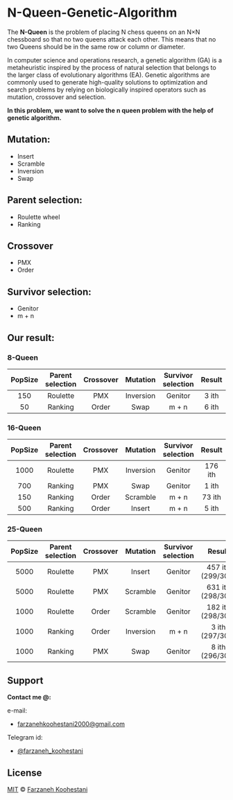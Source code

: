 # N-Queen-Genetic-Algorithm

The **N-Queen** is the problem of placing N chess queens on an N×N chessboard so that no two queens attack each other. This means that no two Queens should be in the same row or column or diameter.

In computer science and operations research, a genetic algorithm (GA) is a metaheuristic inspired by the process of natural selection that belongs to the larger class of evolutionary algorithms (EA). Genetic algorithms are commonly used to generate high-quality solutions to optimization and search problems by relying on biologically inspired operators such as mutation, crossover and selection.

**In this problem, we want to solve the n queen problem with the help of genetic algorithm.**

## Mutation:
* Insert
* Scramble
* Inversion
* Swap

## Parent selection:
* Roulette wheel
* Ranking

## Crossover
* PMX
* Order

## Survivor selection:
* Genitor
* m + n

## Our result:
### 8-Queen
**PopSize**     |     **Parent selection**      |     **Crossover**     |       **Mutation**      |     **Survivor selection**| **Result**
:--------------:|:-----------------------------:|:---------------------:|:-----------------------:|:-------------------------:|:----------:
150             |           Roulette            |          PMX          |         Inversion       |          Genitor          |      3 ith                   
50             |           Ranking            |          Order          |         Swap       |          m + n         |      6 ith                    


### 16-Queen
**PopSize**     |     **Parent selection**      |     **Crossover**     |       **Mutation**      |     **Survivor selection**| **Result**
:--------------:|:-----------------------------:|:---------------------:|:-----------------------:|:-------------------------:|:----------:
1000             |           Roulette            |          PMX          |         Inversion       |          Genitor          |      176 ith                    
700             |           Ranking            |          PMX          |         Swap       |          Genitor         |      1 ith
150             |           Ranking            |          Order          |         Scramble       |          m + n          |      73 ith                    
500             |           Ranking            |          Order          |         Insert       |          m + n         |      5 ith                    


### 25-Queen
**PopSize**     |     **Parent selection**      |     **Crossover**     |       **Mutation**      |     **Survivor selection**| **Result**
:--------------:|:-----------------------------:|:---------------------:|:-----------------------:|:-------------------------:|:----------:
5000             |           Roulette            |          PMX          |         Insert       |          Genitor          |      457 ith (299/300)                    
5000             |           Roulette            |          PMX          |         Scramble       |          Genitor         |      631 ith (298/300)
1000             |           Roulette            |          Order          |         Scramble       |          Genitor          |      182 ith (298/300)                    
1000             |           Ranking            |          Order          |         Inversion       |          m + n         |      3 ith (297/300)                    
1000             |           Ranking            |          PMX          |         Swap       |          Genitor         |      8 ith (296/300)                   



## Support

**Contact me @:**

e-mail:

* farzanehkoohestani2000@gmail.com

Telegram id:

* [@farzaneh_koohestani](https://t.me/farzaneh_koohestani)

## License
[MIT](https://github.com/farkoo/N-Queen-Genetic-Algorithm/blob/master/LICENSE)
&#0169; 
[Farzaneh Koohestani](https://github.com/farkoo)

